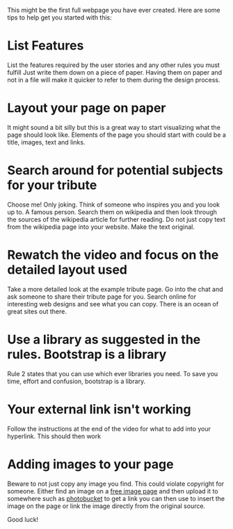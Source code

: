 This might be the first full webpage you have ever created. Here are some tips to help get you started with this:

# List Features

List the features required by the user stories and any other rules you must fulfill Just write them down on a piece of paper. Having them on paper and not in a file will make it quicker to refer to them during the design process.

# Layout your page on paper

It might sound a bit silly but this is a great way to start visualizing what the page should look like. Elements of the page you should start with could be a title, images, text and links.

# Search around for potential subjects for your tribute

Choose me! Only joking. Think of someone who inspires you and you look up to. A famous person. Search them on wikipedia and then look through the sources of the wikipedia article for further reading. Do not just copy text from the wikipedia page into your website. Make the text original.

# Rewatch the video and focus on the detailed layout used

Take a more detailed look at the example tribute page. Go into the chat and ask someone to share their tribute page for you. Search online for interesting web designs and see what you can copy. There is an ocean of great sites out there.

# Use a library as suggested in the rules. Bootstrap is a library

Rule 2 states that you can use which ever libraries you need. To save you time, effort and confusion, bootstrap is a library.

# Your external link isn't working

Follow the instructions at the end of the video for what to add into your hyperlink. This should then work

# Adding images to your page

Beware to not just copy any image you find. This could violate copyright for someone. Either find an image on a [free image page](http://www.freeimages.com) and then upload it to somewhere such as [photobucket](http://www.photobucket.com) to get a link you can then use to insert the image on the page or link the image directly from the original source.

Good luck!
